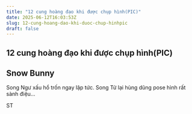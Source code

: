 ```yaml
---
title: "12 cung hoàng đạo khi được chụp hình(PIC)"
date: 2025-06-12T16:03:53Z
slug: 12-cung-hoang-dao-khi-duoc-chup-hinhpic
draft: false
---
```


## 12 cung hoàng đạo khi được chụp hình(PIC)

## Snow Bunny

Song Ngư xấu hổ trốn ngay lập tức. Song Tử lại hùng dũng pose hình rất sành điệu...












ST